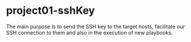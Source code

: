 # project01-sshKey

The main purpose is to send the SSH key to the target hosts, facilitate our SSH connection to them and also in the execution of new playbooks.
